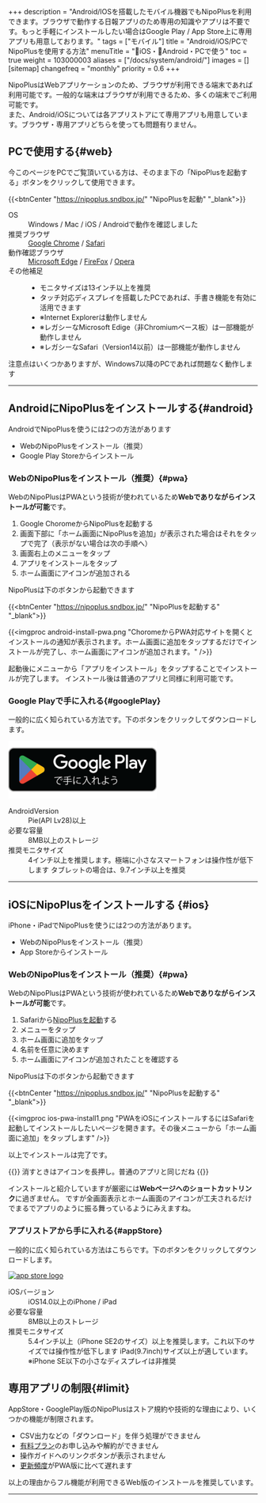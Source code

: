 +++
description = "Android/IOSを搭載したモバイル機器でもNipoPlusを利用できます。ブラウザで動作する日報アプリのため専用の知識やアプリは不要です。もっと手軽にインストールしたい場合はGoogle Play / App Store上に専用アプリも用意しております。"
tags = ["モバイル"]
title = "Android/iOS/PCでNipoPlusを使用する方法"
menuTitle = "🍏iOS・🤖Android・PCで使う"
toc = true
weight = 103000003
aliases = ["/docs/system/android/"]
images = []
[sitemap]
  changefreq = "monthly"
  priority = 0.6
+++

NipoPlusはWebアプリケーションのため、ブラウザが利用できる端末であれば利用可能です。一般的な端末はブラウザが利用できるため、多くの端末でご利用可能です。  
また、Android/iOSについては各アプリストアにて専用アプリも用意しています。ブラウザ・専用アプリどちらを使っても問題有りません。


## PCで使用する{#web}

今このページをPCでご覧頂いている方は、そのまま下の「NipoPlusを起動する」ボタンをクリックして使用できます。

{{<btnCenter "https://nipoplus.sndbox.jp/" "NipoPlusを起動" "_blank">}}


<dl class="basic">
<dt>OS</dt>
<dd>Windows / Mac / iOS / Androidで動作を確認しました</dd>
<dt>推奨ブラウザ</dt>
<dd>
<a href="https://www.google.co.jp/chrome/">Google Chrome</a> / <a href="https://www.apple.com/jp/safari/">Safari</a>
</dd>
<dt>動作確認ブラウザ</dt>
<dd>
<a href="https://www.microsoft.com/ja-jp/windows/microsoft-edge">Microsoft Edge</a> / <a href="https://www.mozilla.org/ja/firefox/new/">FireFox</a> / <a href="https://www.opera.com/ja">Opera</a>
</dd>
<dt>その他補足</dt>
<dd>
<div>
  <ul>
    <li>モニタサイズは13インチ以上を推奨</li>
    <li>タッチ対応ディスプレイを搭載したPCであれば、手書き機能を有効に活用できます</li>
    <li>※Internet Explorerは動作しません</li>
    <li>※レガシーなMicrosoft Edige（非Chromiumベース板）は一部機能が動作しません</li>
    <li>※レガシーなSafari（Version14以前）は一部機能が動作しません</li>
  </ul>
</div>
</dd>
</dl>

注意点はいくつかありますが、Windows7以降のPCであれば問題なく動作します


---

## AndroidにNipoPlusをインストールする{#android}

AndroidでNipoPlusを使うには2つの方法があります

- WebのNipoPlusをインストール（推奨）
- Google Play Storeからインストール





### WebのNipoPlusをインストール（推奨）{#pwa}

WebのNipoPlusはPWAという技術が使われているため**Webでありながらインストールが可能**です。

1. Google ChoromeからNipoPlusを起動する
1. 画面下部に「ホーム画面にNipoPlusを追加」が表示された場合はそれをタップで完了（表示がない場合は次の手順へ）
1. 画面右上のメニューをタップ
1. アプリをインストールをタップ
1. ホーム画面にアイコンが追加される

NipoPlusは下のボタンから起動できます

{{<btnCenter "https://nipoplus.sndbox.jp/" "NipoPlusを起動する" "_blank">}}

{{<imgproc android-install-pwa.png "ChoromeからPWA対応サイトを開くとインストールの通知が表示されます。ホーム画面に追加をタップするだけでインストールが完了し、ホーム画面にアイコンが追加されます。" />}}

起動後にメニューから「アプリをインストール」をタップすることでインストールが完了します。
インストール後は普通のアプリと同様に利用可能です。

### Google Playで手に入れる{#googlePlay}

一般的に広く知られている方法です。下のボタンをクリックしてダウンロードします。

<div  style="max-width:300px">

[![google play](google-play-badge.png)](https://play.google.com/store/apps/details?id=jp.sndbox.nipoplus)

</div>


<dl class="basic">
  <dt>AndroidVersion</dt>
  <dd>Pie(API Lv28)以上</dd>
  <dt>必要な容量</dt>
  <dd>8MB以上のストレージ</dd>
  <dt>推奨モニタサイズ</dt>
  <dd>4インチ以上を推奨します。極端に小さなスマートフォンは操作性が低下します  タブレットの場合は、9.7インチ以上を推奨</dd>
</dl>



---

## iOSにNipoPlusをインストールする {#ios}


iPhone・iPadでNipoPlusを使うには2つの方法があります。

- WebのNipoPlusをインストール（推奨）
- App Storeからインストール

### WebのNipoPlusをインストール（推奨）{#pwa}

WebのNipoPlusはPWAという技術が使われているため**Webでありながらインストールが可能**です。

1. Safariから[NipoPlusを起動](https://nipo-plus.web.app)する
1. メニューをタップ
1. ホーム画面に追加をタップ
1. 名前を任意に決めます
1. ホーム画面にアイコンが追加されたことを確認する

NipoPlusは下のボタンから起動できます

{{<btnCenter "https://nipoplus.sndbox.jp/" "NipoPlusを起動する" "_blank">}}

{{<imgproc ios-pwa-install1.png "PWAをiOSにインストールするにはSafariを起動してインストールしたいページを開きます。その後メニューから「ホーム画面に追加」をタップします" />}}

以上でインストールは完了です。

{{<alice pos="right" icon="phone">}}
消すときはアイコンを長押し。普通のアプリと同じだね
{{</alice>}}

インストールと紹介していますが厳密には**Webページへのショートカットリンク**に過ぎません。
ですが全画面表示とホーム画面のアイコンが工夫されるだけでまるでアプリのように振る舞っているようにみえますね。

### アプリストアから手に入れる{#appStore}

一般的に広く知られている方法はこちらです。下のボタンをクリックしてダウンロードします。

<a href="https://apps.apple.com/jp/app/id1625797169" target="_blank"><img src="/images/apple.svg" width="300px" alt="app store logo"></a>


<dl class="basic">
  <dt>iOSバージョン</dt>
  <dd>iOS14.0以上のiPhone / iPad</dd>
  <dt>必要な容量</dt>
  <dd>8MB以上のストレージ</dd>
  <dt>推奨モニタサイズ</dt>
  <dd>5.4インチ以上（iPhone SE2のサイズ）以上を推奨します。これ以下のサイズでは操作性が低下します  iPad(9.7inch)サイズ以上が適しています。※iPhone SE以下の小さなディスプレイは非推奨</dd>
</dl>

## 専用アプリの制限{#limit}

AppStore・GooglePlay版のNipoPlusはストア規約や技術的な理由により、いくつかの機能が制限されます。


- CSV出力などの「ダウンロード」を伴う処理ができません
- [有料プラン](/docs/price/_about/#fee)のお申し込みや解約ができません
- 操作ガイドへのリンクボタンが表示されません
- [更新頻度](/docs/system/release-note/)がPWA版に比べて遅れます

以上の理由からフル機能が利用できるWeb版のインストールを推奨しています。






---

